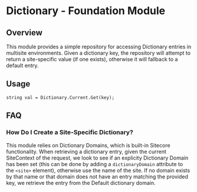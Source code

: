 # Dictionary - Foundation Module

## Overview

This module provides a simple repository for accessing Dictionary entries in multisite environments.  Given a dictionary key, the repository will attempt to return a site-specific value (if one exists), otherwise it will fallback to a default entry.

## Usage

`string val = Dictionary.Current.Get(key);`

## FAQ

### How Do I Create a Site-Specific Dictionary?

This module relies on Dictionary Domains, which is built-in Sitecore functionality.  When retrieving a dictionary entry, given the current SiteContext of the request, we look to see if an explicity Dictionary Domain has been set (this can be done by adding a `dictionaryDomain` attribute to the `<site>` element), otherwise use the name of the site.  If no domain exists by that name or that domain does not have an entry matching the provided key, we retrieve the entry from the Default dictionary domain.
